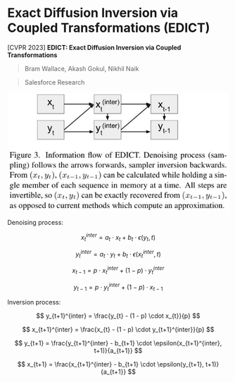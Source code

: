 # Exact Diffusion Inversion via Coupled Transformations (EDICT)

[CVPR 2023] **EDICT: Exact Diffusion Inversion via Coupled Transformations**

> Bram Wallace, Akash Gokul, Nikhil Naik

> Salesforce Research

![](../../../assets/edict_framework.jpg)

Denoising process:

$$
x_{t}^{inter} = a_{t} \cdot x_{t} + b_{t} \cdot \epsilon(y_{t}, t)
$$

$$
y_{t}^{inter} = a_{t} \cdot y_{t} + b_{t} \cdot \epsilon(x_{t}^{inter}, t)
$$

$$
x_{t-1} = p \cdot x_{t}^{inter} + (1 - p) \cdot y_{t}^{inter}
$$

$$
y_{t-1} = p \cdot y_{t}^{inter} + (1 - p) \cdot x_{t-1}
$$

Inversion process:

$$
y_{t+1}^{inter} = \frac{y_{t} - (1 - p) \cdot x_{t}}{p}
$$

$$
x_{t+1}^{inter} = \frac{x_{t} - (1 - p) \cdot y_{t+1}^{inter}}{p}
$$

$$
y_{t+1} = \frac{y_{t+1}^{inter} - b_{t+1} \cdot \epsilon(x_{t+1}^{inter}, t+1)}{a_{t+1}}
$$

$$
x_{t+1} = \frac{x_{t+1}^{inter} - b_{t+1} \cdot \epsilon(y_{t+1}, t+1)}{a_{t+1}}
$$

